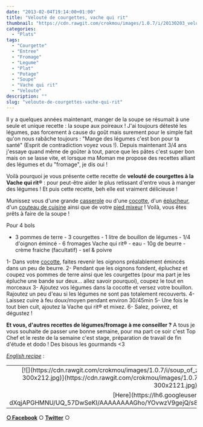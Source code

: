 ```yaml
---
date: "2013-02-04T19:14:00+01:00"
title: "Velouté de courgettes, vache qui rit"
thumbnail: "https://cdn.rawgit.com/crokmou/images/1.0.7/i/20130203_velout--_soupe_courgette_vache_qui_rit_0006.jpg"
categories:
  - "Plats"
tags:
  - "Courgette"
  - "Entree"
  - "Fromage"
  - "Legume"
  - "Plat"
  - "Potage"
  - "Soupe"
  - "Vache qui rit"
  - "Veloute"
description: ""
slug: "veloute-de-courgettes-vache-qui-rit"
---
```


Il y a quelques années maintenant, manger de la soupe se résumait à une seule et unique recette : la soupe aux poireaux ! J'ai toujours détesté les légumes, pas forcement à cause du goût mais surement pour le simple fait qu'on nous rabâche toujours : "Mange des légumes c'est bon pour ta santé" (Esprit de contradiction voyez vous !). Depuis maintenant 3/4 ans j'essaye quand même de goûter à tout, parce que les pâtes c'est super bon mais on se lasse vite, et lorsque ma Moman me propose des recettes alliant des légumes et du "fromage", je dis oui !

Voilà pourquoi je vous présente cette recette de **velouté de courgettes à la Vache qui rit®** : pour peut-être aider le plus retissant d'entre vous à manger des légumes ! Et puis cette recette, beh elle est vraiment délicieuse !

Munissez vous d'une grande [casserole](http://www.rueducommerce.fr/index/casserole%20fonte) ou d'une [cocotte](http://www.rueducommerce.fr/index/cocotte), d'un [éplucheur](http://www.rueducommerce.fr/m/pl/malid:43774618), d'un [couteau de cuisine](http://www.rueducommerce.fr/m/pl/malid:12468606) ainsi que de votre [pied mixeur](http://www.rueducommerce.fr/m/pl/malid:15123483) ! Voilà, vous êtes prêts à faire de la soupe !

Pour 4 bols

- 3 pommes de terre - 3 courgettes - 1 litre de bouillon de légumes - 1/4 d'oignon émincé - 6 fromages Vache qui rit® - eau - 10g de beurre - crème fraiche (facultatif) - sel & poivre

1- Dans votre [cocotte](http://www.rueducommerce.fr/index/cocotte), faites revenir les oignons préalablement émincés dans un peu de beurre. 2- Pendant que les oignons fondent, épluchez et coupez vos pommes de terre ainsi que les courgettes (pour ma part je les épluche une bande sur deux... allez savoir pourquoi), coupez le tout en morceaux 3- Ajoutez vos légumes dans la cocotte et versez votre bouillon. Rajoutez un peu d'eau si les légumes ne sont pas totalement recouverts. 4- Laissez cuire à feu doux/moyen pendant environ 30/45min 5- Une fois le tout bien cuit, ajoutez la Vache qui rit® et mixez. 6- Salez, poivrez, et dégustez !

**Et vous, d'autres recettes de légumes/fromage à me conseiller ?** A tous je vous souhaite de passer une bonne semaine, pour ma part ce soir c'est Top Chef et le reste de la semaine c'est stage, préparation de travail de fin d'étude et dodo ! Des bisous les gourmands <3

_[English recipe](https://lh6.googleusercontent.com/-dXqjAPGHMNU/UQ_57DwSeKI/AAAAAAAAGho/YOvwzV9gejQ/s842/soup_of_zucchinis_with_the_laughing_cow.jpg)_ :

<table style="margin-left: auto; margin-right: auto; text-align: center;" cellspacing="0" cellpadding="0" align="center">

<tbody>

<tr>

<td style="text-align: center;">[![](https://cdn.rawgit.com/crokmou/images/1.0.7/i/soup_of_zucchinis_with_the_laughing_cow-300x2121-300x212.jpg)](https://cdn.rawgit.com/crokmou/images/1.0.7/i/soup_of_zucchinis_with_the_laughing_cow-300x2121.jpg)</td>

</tr>

<tr>

<td style="text-align: center;">[Here](https://lh6.googleusercontent.com/-dXqjAPGHMNU/UQ_57DwSeKI/AAAAAAAAGho/YOvwzV9gejQ/s842/soup_of_zucchinis_with_the_laughing_cow.jpg)</td>

</tr>

</tbody>

</table>

[**○<span style="font-size: xx-small; margin: 0px; outline: 0px; padding: 0px;"><span style="font-family: Arial, Helvetica, sans-serif; margin: 0px; outline: 0px; padding: 0px;"> </span></span>Facebook**](https://www.facebook.com/pages/CroKMou/148093255259077) ○ [**Twitter**](https://twitter.com/Crokmou) ○